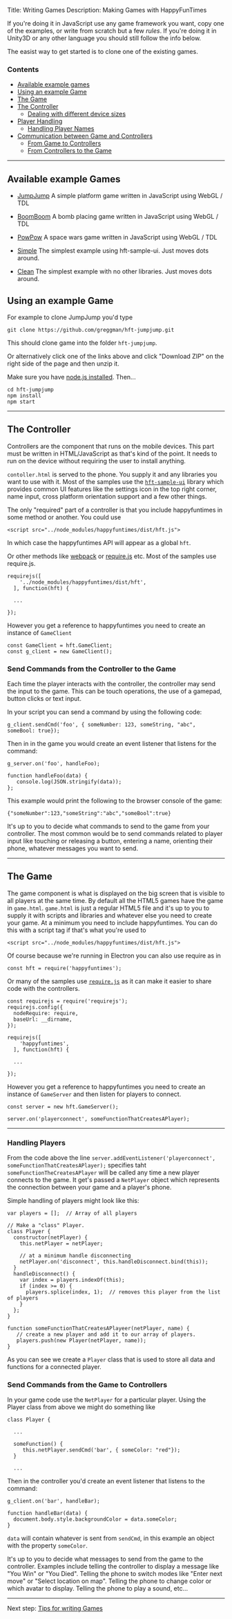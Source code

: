 Title: Writing Games
Description: Making Games with HappyFunTimes

If you're doing it in JavaScript use any game framework you want, copy one of the examples,
or write from scratch but a few *rules*. If you're doing it in Unity3D or any other language
you should still follow the info below.

The easist way to get started is to clone one of the existing games.

### Contents

* [Available example games](#available-example-games)
* [Using an example Game](#using-an-example-game)
* [The Game](#the-game)
* [The Controller](#the-controller)
    * [Dealing with different device sizes](#dealing-with-different-device-sizes)
* [Player Handling](#player-handling)
    * [Handling Player Names](#handling-player-names)
* [Communication between Game and Controllers](#communication-between-game-and-controllers)
    * [From Game to Controllers](#send-commands-from-the-game-to-controllers)
    * [From Controllers to the Game](#send-commands-from-the-controller-to-the-game)

---

## Available example Games

*   [JumpJump](http://github.com/greggman/hft-jumpjump)
    A simple platform game written in JavaScript using WebGL / TDL

*   [BoomBoom](http://github.com/greggman/hft-boomboom)
    A bomb placing game written in JavaScript using WebGL / TDL

*   [PowPow](http://github.com/greggman/hft-powpow)
    A space wars game written in JavaScript using WebGL / TDL

*   [Simple](http://github.com/greggman/hft-simple)
    The simplest example using hft-sample-ui. Just moves dots around.

*   [Clean](http://github.com/greggman/hft-clean)
    The simplest example with no other libraries. Just moves dots around.

## Using an example Game

For example to clone JumpJump you'd type

    git clone https://github.com/greggman/hft-jumpjump.git

This should clone game into the folder `hft-jumpjump`.

Or alternatively click one of the links above and click "Download ZIP" on the right side of the page and
then unzip it.

Make sure you have [node.js installed](http://nodejs.org). Then...

    cd hft-jumpjump
    npm install
    npm start

---

## The Controller

Controllers are the component that runs on the mobile devices. This part must be
written in HTML/JavaScript as that's kind of the point. It needs to run on the
device without requiring the user to install anything.

`contoller.html` is served to the phone. You supply it and any libraries you
want to use with it. Most of the samples use the [`hft-sample-ui`](https://github.com/greggman/hft-sample-ui)
library which provides common UI features like the settings icon in the top right corner, name input, cross
platform orientation support and a few other things.

The only "required" part of a controller is that you include happyfuntimes in some
method or another. You could use

    <script src="../node_modules/happyfuntimes/dist/hft.js">

In which case the happyfuntimes API will appear as a global `hft`.

Or other methods like [webpack](https://webpack.github.io) or [require.js](http://requirejs.org/)
etc. Most of the samples use require.js.

    requirejs([
        '../node_modules/happyfuntimes/dist/hft',
      ], function(hft) {

      ...

    });

However you get a reference to happyfuntimes you need to create an instance
of `GameClient`

    const GameClient = hft.GameClient;
    const g_client = new GameClient();

### Send Commands from the Controller to the Game

Each time the player interacts with the controller, the controller may send the input to
the game. This can be touch operations, the use of a gamepad, button clicks or text
input.

In your script you can send a command by using the following code:

    g_client.sendCmd('foo', { someNumber: 123, someString, "abc", someBool: true});

Then in in the game you would create an event listener that listens for the command:

    g_server.on('foo', handleFoo);

    function handleFoo(data) {
       console.log(JSON.stringify(data));
    };

This example would print the following to the browser console of the game:

    {"someNumber":123,"someString":"abc","someBool":true}

It's up to you to decide what commands to send to the game from your controller. The most
common would be to send commands related to player input like touching or releasing a button,
entering a name, orienting their phone, whatever messages you want to send.

---

## The Game

The game component is what is displayed on the big screen that is visible to all players
at the same time. By default all the HTML5 games have the game in `game.html`. `game.html`
is just a regular HTML5 file and it's up to you to supply it with scripts and libraries
and whatever else you need to create your game. At a minimum you need to include
happyfuntimes. You can do this with a script tag if that's what you're used to

    <script src="../node_modules/happyfuntimes/dist/hft.js">

Of course because we're running in Electron you can also use require as in

    const hft = require('happyfuntimes');

Or many of the samples use [`require.js`](http://requirejs.org/) as it can make it
easier to share code with the controllers.

    const requirejs = require('requirejs');
    requirejs.config({
      nodeRequire: require,
      baseUrl: __dirname,
    });

    requirejs([
        'happyfuntimes',
      ], function(hft) {

      ...

    });


However you get a reference to happyfuntimes you need to create an instance
of `GameServer` and then listen for players to connect.

    const server = new hft.GameServer();

    server.on('playerconnect', someFunctionThatCreatesAPlayer);

---

### Handling Players

From the code above the line `server.addEventListener('playerconnect', someFunctionThatCreatesAPlayer);`
specifies taht `someFunctionTheCreatesAPlayer` will be called any time a new player connects to the game.
It get's passed a `NetPlayer` object which represents the connection between your game and a player's phone.

Simple handling of players might look like this:

    var players = [];  // Array of all players

    // Make a "class" Player.
    class Player {
      constructor(netPlayer) {
        this.netPlayer = netPlayer;

        // at a minimum handle disconnecting
        netPlayer.on('disconnect', this.handleDisconnect.bind(this));
      }
      handleDisconnect() {
        var index = players.indexOf(this);
        if (index >= 0) {
          players.splice(index, 1);  // removes this player from the list of players
        }
      };
    }

    function someFunctionThatCreatesAPlayeer(netPlayer, name) {
       // create a new player and add it to our array of players.
       players.push(new Player(netPlayer, name));
    }

As you can see we create a `Player` class that is used to store all data and functions
for a connected player.

### Send Commands from the Game to Controllers

In your game code use the `NetPlayer` for a particular player. Using the Player class from above
we might do something like

    class Player {

      ...

      someFunction() {
         this.netPlayer.sendCmd('bar', { someColor: "red"});
      }

      ...

Then in the controller you'd create an event listener that listens to the command:

    g_client.on('bar', handleBar);

    function handleBar(data) {
      document.body.style.backgroundColor = data.someColor;
    }

`data` will contain whatever is sent from `sendCmd`, in this example an object with the
property `someColor`.

It's up to you to decide what messages to send from the game to the controller. Examples include
telling the controller to display a message like "You Win" or "You Died". Telling the phone to
switch modes like "Enter next move" or "Select location on map". Telling the phone to change
color or which avatar to display. Telling the phone to play a sound, etc...

---

Next step: [Tips for writing Games](tips.md)
